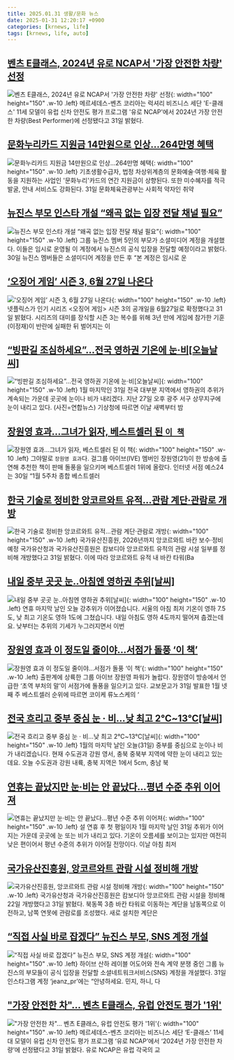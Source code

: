 ```yaml
---
title: 2025.01.31 생활/문화 뉴스
date: 2025-01-31 12:20:17 +0900
categories: [krnews, life]
tags: [krnews, life, auto]
---
```

## [벤츠 E클래스, 2024년 유로 NCAP서 '가장 안전한 차량' 선정](https://n.news.naver.com/mnews/article/421/0008047922)

![벤츠 E클래스, 2024년 유로 NCAP서 '가장 안전한 차량' 선정](https://mimgnews.pstatic.net/image/origin/421/2025/01/31/8047922.jpg?type=nf220_150){: width="100" height="150" .w-10 .left}
메르세데스-벤츠 코리아는 럭셔리 비즈니스 세단 'E-클래스' 11세 모델이 유럽 신차 안전도 평가 프로그램 '유로 NCAP'에서 2024년 가장 안전한 차량(Best Performer)에 선정됐다고 31일 밝혔다.

## [문화누리카드 지원금 14만원으로 인상…264만명 혜택](https://n.news.naver.com/mnews/article/015/0005087773)

![문화누리카드 지원금 14만원으로 인상…264만명 혜택](https://mimgnews.pstatic.net/image/origin/015/2025/01/31/5087773.jpg?type=nf220_150){: width="100" height="150" .w-10 .left}
기초생활수급자, 법정 차상위계층의 문화예술·여행·체육 활동을 지원하는 사업인 '문화누리'카드의 연간 지원금이 상향된다. 또한 미수혜자를 적극 발굴, 안내 서비스도 강화된다. 31일 문화체육관광부는 사회적 약자인 취약

## [뉴진스 부모 인스타 개설 “왜곡 없는 입장 전달 채널 필요”](https://n.news.naver.com/mnews/article/020/0003612526)

![뉴진스 부모 인스타 개설 “왜곡 없는 입장 전달 채널 필요”](https://mimgnews.pstatic.net/image/origin/020/2025/01/31/3612526.jpg?type=nf220_150){: width="100" height="150" .w-10 .left}
그룹 뉴진스 멤버 5인의 부모가 소셜미디어 계정을 개설했다. 이들은 임시로 운영될 이 계정에서 뉴진스의 공식 입장을 전달할 예정이라고 밝혔다. 30일 뉴진스 멤버들은 소셜미디어 계정을 만든 후 “본 계정은 임시로 운

## [‘오징어 게임’ 시즌 3, 6월 27일 나온다](https://n.news.naver.com/mnews/article/032/0003348275)

![‘오징어 게임’ 시즌 3, 6월 27일 나온다](https://mimgnews.pstatic.net/image/origin/032/2025/01/31/3348275.jpg?type=nf220_150){: width="100" height="150" .w-10 .left}
넷플릭스가 인기 시리즈 <오징어 게임> 시즌 3의 공개일을 6월27일로 확정했다고 31일 밝혔다. 시리즈의 대미를 장식할 시즌 3는 복수를 위해 3년 만에 게임에 참가한 기훈(이정재)이 반란에 실패한 뒤 벌어지는 이

## [“빙판길 조심하세요”…전국 영하권 기온에 눈·비[오늘날씨]](https://n.news.naver.com/mnews/article/018/0005933590)

![“빙판길 조심하세요”…전국 영하권 기온에 눈·비[오늘날씨]](https://mimgnews.pstatic.net/image/origin/018/2025/01/31/5933590.jpg?type=nf220_150){: width="100" height="150" .w-10 .left}
1월 마지막인 31일 전국 대부분 지역에서 영하권의 추위가 계속되는 가운데 곳곳에 눈이나 비가 내리겠다. 지난 27일 오후 광주 서구 상무지구에 눈이 내리고 있다. (사진=연합뉴스) 기상청에 따르면 이날 새벽부터 밤

## [장원영 효과…그녀가 읽자, 베스트셀러 된 `이 책`](https://n.news.naver.com/mnews/article/018/0005933531)

![장원영 효과…그녀가 읽자, 베스트셀러 된 `이 책`](https://mimgnews.pstatic.net/image/origin/018/2025/01/30/5933531.jpg?type=nf220_150){: width="100" height="150" .w-10 .left}
그야말로 `장원영 효과`다. 걸그룹 아이브(IVE) 멤버인 장원영(21)이 한 방송에 출연해 추천한 책이 판매 돌풍을 일으키며 베스트셀러 1위에 올랐다. 인터넷 서점 예스24는 30일 “1월 5주차 종합 베스트셀러

## [한국 기술로 정비한 앙코르와트 유적…관람 계단·관람로 개방](https://n.news.naver.com/mnews/article/001/0015184784)

![한국 기술로 정비한 앙코르와트 유적…관람 계단·관람로 개방](https://mimgnews.pstatic.net/image/origin/001/2025/01/31/15184784.jpg?type=nf220_150){: width="100" height="150" .w-10 .left}
국가유산진흥원, 2026년까지 앙코르와트 바칸 보수·정비 예정 국가유산청과 국가유산진흥원은 캄보디아 앙코르와트 유적의 관람 시설 일부를 정비해 개방했다고 31일 밝혔다. 이에 따라 앙코르와트 유적 내 바칸 타워(Ba

## [내일 중부 곳곳 눈‥아침엔 영하권 추위[날씨]](https://n.news.naver.com/mnews/article/214/0001402739)

![내일 중부 곳곳 눈‥아침엔 영하권 추위[날씨]](https://mimgnews.pstatic.net/image/origin/214/2025/01/30/1402739.jpg?type=nf220_150){: width="100" height="150" .w-10 .left}
연휴 마지막 날인 오늘 강추위가 이어졌습니다. 서울의 아침 최저 기온이 영하 7.5도, 낮 최고 기온도 영하 1도에 그쳤습니다. 내일 아침도 영하 4도까지 떨어져 춥겠는데요. 낮부터는 추위의 기세가 누그러지면서 이번

## [장원영 효과 이 정도일 줄이야...서점가 돌풍 ‘이 책’](https://n.news.naver.com/mnews/article/009/0005436266)

![장원영 효과 이 정도일 줄이야...서점가 돌풍 ‘이 책’](https://mimgnews.pstatic.net/image/origin/009/2025/01/31/5436266.jpg?type=nf220_150){: width="100" height="150" .w-10 .left}
출판계에 상륙한 그룹 아이브 장원영 파워가 놀랍다. 장원영이 방송에서 언급한 ‘초역 부처의 말’이 서점가에 돌풍을 일으키고 있다. 교보문고가 31일 발표한 1월 넷째 주 베스트셀러 순위에 따르면 코이케 류노스케의 ‘

## [전국 흐리고 중부 중심 눈 · 비…낮 최고 2℃~13℃[날씨]](https://n.news.naver.com/mnews/article/055/0001227548)

![전국 흐리고 중부 중심 눈 · 비…낮 최고 2℃~13℃[날씨]](https://mimgnews.pstatic.net/image/origin/055/2025/01/31/1227548.jpg?type=nf220_150){: width="100" height="150" .w-10 .left}
1월의 마지막 날인 오늘(31일) 중부를 중심으로 눈이나 비가 내리겠습니다. 현재 수도권과 강원 영서, 충북 중북부 지역에 약한 눈이 내리고 있는데요. 오늘 수도권과 강원 내륙, 충북 지역은 1에서 5cm, 충남 북

## [연휴는 끝났지만 눈·비는 안 끝났다…평년 수준 추위 이어져](https://n.news.naver.com/mnews/article/011/0004445170)

![연휴는 끝났지만 눈·비는 안 끝났다…평년 수준 추위 이어져](https://mimgnews.pstatic.net/image/origin/011/2025/01/31/4445170.jpg?type=nf220_150){: width="100" height="150" .w-10 .left}
설 연휴 후 첫 평일이자 1월 마지막 날인 31일 추위가 이어지는 가운데 곳곳에 눈 또는 비가 내리고 있다. 기온이 오름세를 보이고는 있지만 여전히 낮은 편이어서 평년 수준의 추위가 이어질 전망이다. 이날 아침 최저

## [국가유산진흥원, 앙코르와트 관람 시설 정비해 개방](https://n.news.naver.com/mnews/article/277/0005539697)

![국가유산진흥원, 앙코르와트 관람 시설 정비해 개방](https://mimgnews.pstatic.net/image/origin/277/2025/01/31/5539697.jpg?type=nf220_150){: width="100" height="150" .w-10 .left}
국가유산청과 국가유산진흥원은 캄보디아 앙코르와트 관람 시설을 정비해 22일 개방했다고 31일 밝혔다. 북동쪽 3층 바칸 타워로 이동하는 계단을 남동쪽으로 이전하고, 남쪽 연못에 관람로를 조성했다. 새로 설치한 계단은

## [“직접 사실 바로 잡겠다” 뉴진스 부모, SNS 계정 개설](https://n.news.naver.com/mnews/article/005/0001754503)

![“직접 사실 바로 잡겠다” 뉴진스 부모, SNS 계정 개설](https://mimgnews.pstatic.net/image/origin/005/2025/01/31/1754503.jpg?type=nf220_150){: width="100" height="150" .w-10 .left}
하이브 산하 레이블 어도어와 전속 계약 분쟁 중인 그룹 뉴진스의 부모들이 공식 입장을 전달할 소셜네트워크서비스(SNS) 계정을 개설했다. 31일 인스타그램 계정 ‘jeanz_pr’에는 “안녕하세요. 민지, 하니, 다

## ["가장 안전한 차"… 벤츠 E클래스, 유럽 안전도 평가 '1위'](https://n.news.naver.com/mnews/article/119/0002918516)

!["가장 안전한 차"… 벤츠 E클래스, 유럽 안전도 평가 '1위'](https://mimgnews.pstatic.net/image/origin/119/2025/01/31/2918516.jpg?type=nf220_150){: width="100" height="150" .w-10 .left}
메르세데스-벤츠 코리아는 비즈니스 세단 ‘E-클래스’ 11세대 모델이 유럽 신차 안전도 평가 프로그램 ‘유로 NCAP’에서 ‘2024년 가장 안전한 차량’에 선정됐다고 31일 밝혔다. 유로 NCAP은 유럽 각국의 교

